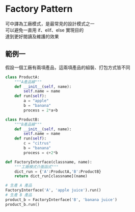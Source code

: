 # Factory Pattern
可中譯為工廠模式，是最常見的設計模式之一   
可以避免一直用 if、elif、else 實現目的  
達到更好閱讀及維護的效果  

## 範例一
假設一個工廠有兩項產品，這兩項產品的組裝、打包方式皆不同
```python
class ProductA:
    """A產品線"""
    def __init__(self, name):
        self.name = name
    def run(self):
        a = "apple"
        b = "banana"
        process = 2*a+b

class ProductB:
    """B產品線"""
    def __init__(self, name):
        self.name = name
    def run(self):
        c = "citrus"
        b = "banana"
        process = c+2*b

def FactoryInterface(classname, name):
    """工廠模式介面函式"""
    dict_run = {'A':ProductA,'B':ProductB}
    return dict_run[classname](name)

# 生產 A 產品
FactoryInterface('A', 'apple juice').run()
# 生產 B 產品
product_b = FactoryInterface('B', 'banana juice')
product_b.run()
```
